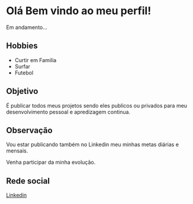 <h1>Olá Bem vindo ao meu perfil!</h1>

<p>Em andamento...</p>


<h2>Hobbies</h2>
<ul>
  <li>Curtir em Familia</li>
  <li>Surfar</li>
  <li>Futebol</li>
</ul>

<h2>Objetivo</h2>

<p>É publicar todos meus projetos sendo eles publicos ou privados para meu desenvolvimento pessoal e apredizagem continua.</p>

<h2>Observação</h2>
<p>Vou estar publicando também no Linkedin meu minhas metas diárias e mensais.
<br>

Venha participar da minha evolução.</p>

<h2>Rede social</h2>

<a href="https://www.linkedin.com/in/ewerton-souza-892154280/">Linkedin</a>
